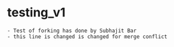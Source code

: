 # testing_v1

    - Test of forking has done by Subhajit Bar
    - this line is changed is changed for merge conflict    
